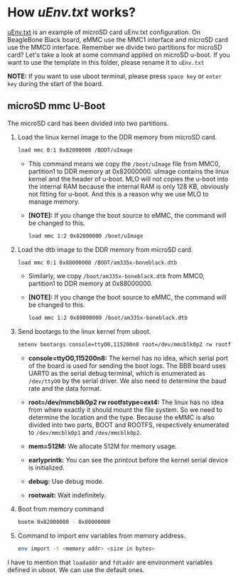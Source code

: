 # How _uEnv.txt_ works?

[uEnv.txt](uEnv.txt) is an example of microSD card uEnv.txt configuration. On BeagleBone Black board, eMMC use the MMC1 interface and microSD card use the MMC0 interface. Remember we divide two partitions for microSD card? Let's take a look at some command applied on microSD u-boot. If you want to use the template in this folder, please rename it to `uEnv.txt`

**NOTE:** If you want to use uboot terminal, please press `space key` or `enter key` during the start of the board.

## microSD mmc U-Boot

The microSD card has been divided into two partitions.

1. Load the linux kernel image to the DDR memory from microSD card.

    ```bash
    load mmc 0:1 0x82000000 /BOOT/uImage
    ```

   - This command means we copy the `/boot/uImage` file from MMC0, partition1 to DDR memory at 0x82000000. uImage contains the linux kernel and the header of u-boot. MLO will not copies the u-boot into the internal RAM because the internal RAM is only 128 KB, obviously not fitting for u-boot. And this is a reason why we use MLO to manage memory.

   - **[NOTE]:** If you change the boot source to eMMC, the command will be changed to this.

        ```bash
        load mmc 1:2 0x82000000 /boot/uImage
        ```

2. Load the dtb image to the DDR memory from microSD card.

    ```bash
    load mmc 0:1 0x88000000 /BOOT/am335x-boneblack.dtb
    ```

    - Similarly, we copy `/boot/am335x-boneblack.dtb` from MMC0, partition1 to DDR memory at 0x88000000.

    - **[NOTE]:** If you change the boot source to eMMC, the command will be changed to this.

        ```bash
        load mmc 1:2 0x88000000 /boot/am335x-boneblack.dtb
        ```

3. Send bootargs to the linux kernel from uboot.

    ```bash
    setenv bootargs console=ttyO0,115200n8 root=/dev/mmcblk0p2 rw rootfstype=ext4 rootwait debug earlyprintk mem=512M
    ```

    - **console=ttyO0,115200n8:** The kernel has no idea, which serial port of the board is used for sending the boot logs. The BBB board uses UART0 as the serial debug terminal, which is enumerated as `/dev/ttyO0` by the serial driver. We also need to determine the baud rate and the data format.

    - **root=/dev/mmcblk0p2 rw rootfstype=ext4:** The linux has no idea from where exactly it should mount the file system. So we need to determine the location and the type. Because the eMMC is also divided into two parts, BOOT and ROOTFS, respectively enumerated to `/dev/mmcblk0p1` and `/dev/mmcblk0p2`.

    - **mem=512M:** We allocate 512M for memory usage.

    - **earlyprintk:** You can see the printout before the kernel serial device is initialized.

    - **debug:** Use debug mode.

    - **rootwait:** Wait indefinitely.

4. Boot from memory command

    ```bash
    bootm 0x82000000 - 0x88000000
    ```

5. Command to import env variables from memory address.

    ```bash
    env import -t <memory addr> <size in bytes>
    ```

I have to mention that `loadaddr` and `fdtaddr` are environment variables defined in uboot. We can use the default ones.
